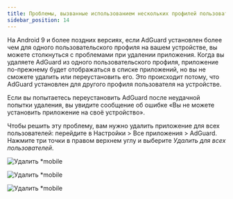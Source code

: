 ```yaml
---
title: Проблемы, вызванные использованием нескольких профилей пользователей
sidebar_position: 14
---
```


На Android 9 и более поздних версиях, если AdGuard установлен более чем для одного пользовательского профиля на вашем устройстве, вы можете столкнуться с проблемами при удалении приложения. Когда вы удаляете AdGuard из одного пользовательского профиля, приложение по-прежнему будет отображаться в списке приложений, но вы не сможете удалить или переустановить его. Это происходит потому, что AdGuard установлен для другого профиля пользователя на устройстве.

Если вы попытаетесь переустановить AdGuard после неудачной попытки удаления, вы увидите сообщение об ошибке «Вы не можете установить приложение на своё устройство».

Чтобы решить эту проблему, вам нужно удалить приложение для всех пользователей: перейдите в Настройки > Все приложения > AdGuard. Нажмите три точки в правом верхнем углу и выберите *Удалить для всех пользователей*.

![Удалить *mobile](https://cdn.adtidy.org/public/Adguard/kb/android/multiple_users/uninst_en.png)

![Удалить *mobile](https://cdn.adtidy.org/public/Adguard/kb/android/multiple_users/uninst2_en.png)

![Удалить *mobile](https://cdn.adtidy.org/content/kb/ad_blocker/android/solving_problems/multiple-profiles-issue/uninst3_en.png)
